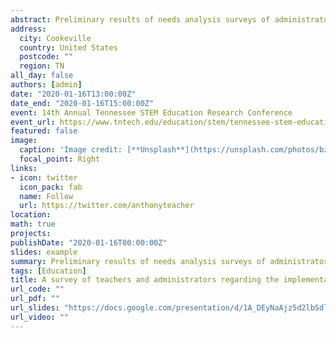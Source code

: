 ```yaml
---
abstract: Preliminary results of needs analysis surveys of administrators and teachers on TN state computer science standards.
address:
  city: Cookeville
  country: United States
  postcode: ""
  region: TN
all_day: false
authors: [admin]
date: "2020-01-16T13:00:00Z"
date_end: "2020-01-16T15:00:00Z"
event: 14th Annual Tennessee STEM Education Research Conference
event_url: https://www.tntech.edu/education/stem/tennessee-stem-education-research-conference.php
featured: false
image:
  caption: 'Image credit: [**Unsplash**](https://unsplash.com/photos/bzdhc5b3Bxs)'
  focal_point: Right
links:
- icon: twitter
  icon_pack: fab
  name: Follow
  url: https://twitter.com/anthonyteacher
location: 
math: true
projects:
publishDate: "2020-01-16T00:00:00Z"
slides: example
summary: Preliminary results of needs analysis surveys of administrators and teachers on TN state computer science standards.
tags: [Education]
title: A survey of teachers and administrators regarding the implementation of new K-8 computing education standards in Tennessee
url_code: ""
url_pdf: ""
url_slides: "https://docs.google.com/presentation/d/1A_DEyNaAjz5d2lbSdlwZ6unEAz96S7vtc4nNxnzjWMo/edit?usp=sharing"
url_video: ""
---
```


